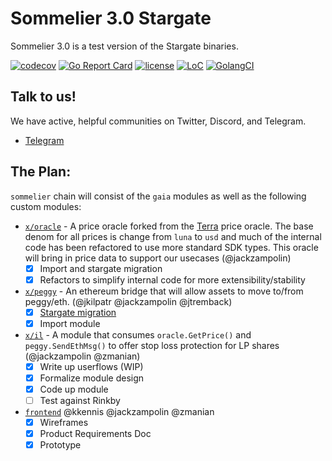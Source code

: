 # Sommelier 3.0 Stargate 

Sommelier 3.0 is a test version of the Stargate binaries.

[![codecov](https://codecov.io/gh/peggyjv/sommelier/branch/main/graph/badge.svg)](https://codecov.io/gh/peggyjv/sommelier)
[![Go Report Card](https://goreportcard.com/badge/github.com/peggyjv/sommelier)](https://goreportcard.com/report/github.com/peggyjv/sommelier)
[![license](https://img.shields.io/github/license/peggyjv/sommelier.svg)](https://github.com/peggyjv/sommelier/blob/main/LICENSE)
[![LoC](https://tokei.rs/b1/github/peggyjv/sommelier)](https://github.com/peggyjv/sommelier)
[![GolangCI](https://golangci.com/badges/github.com/peggyjv/sommelier.svg)](https://golangci.com/r/github.com/peggyjv/sommelier)


## Talk to us!

We have active, helpful communities on Twitter, Discord, and Telegram.

* [Telegram](https://t.me/peggyvaults)

## The Plan:

`sommelier` chain will consist of the `gaia` modules as well as the following custom modules:
- [`x/oracle`](https://github.com/peggyjv/sommelier/x/oracle) - A price oracle forked from the [Terra](https://terra.money) price oracle. The base denom for all prices is change from `luna` to `usd` and much of the internal code has been refactored to use more standard SDK types. This oracle will bring in price data to support our usecases (@jackzampolin)
    - [x] Import and stargate migration
    - [x] Refactors to simplify internal code for more extensibility/stability
- [`x/peggy`](https://github.com/althea-net/peggy/module/x/peggy) - An ethereum bridge that will allow assets to move to/from peggy/eth. (@jkilpatr @jackzampolin @jtremback)
    - [x] [Stargate migration](https://github.com/althea-net/peggy/pull/120)
    - [x] Import module
- [`x/il`](https://github.com/peggyjv/sommelier/x/il) - A module that consumes `oracle.GetPrice()` and `peggy.SendEthMsg()` to offer stop loss protection for LP shares (@jackzampolin @zmanian)
    - [x] Write up userflows (WIP)
    - [x] Formalize module design
    - [x] Code up module
    - [ ] Test against Rinkby
- [`frontend`](https://github.com/PeggyJV/frontend) @kkennis @jackzampolin @zmanian     
    - [x] Wireframes
    - [x] Product Requirements Doc
    - [x] Prototype
